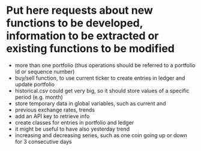 # Put here requests about new functions to be developed, information to be extracted or existing functions to be modified

- more than one portfolio (thus operations should be referred to a portfolio id or sequence number)
- buy/sell function, to use current ticker to create entries in ledger and update portfolio
- historical.csv could get very big, so it should store values of a specific period (e.g. month)
- store temporary data in global variables, such as current and
- previous exchange rates, trends
- add an API key to retrieve info
- create classes for entries in portfolio and ledger
- it might be useful to have also yesterday trend
- increasing and decreasing series, such as one coin going up or down for 3 consecutive days
